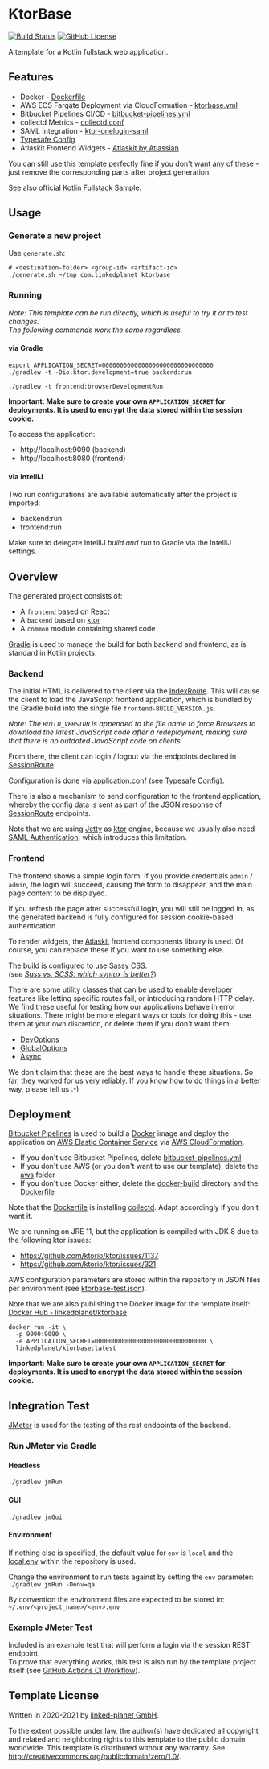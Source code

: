 # KtorBase
[![Build Status](https://github.com/linked-planet/ktorbase/workflows/CI%20Pipeline/badge.svg)](https://github.com/linked-planet/ktorbase/actions/workflows/ci.yml)
[![GitHub License](https://img.shields.io/badge/license-CC0%201.0%20Universal-blue.svg?style=flat)](https://creativecommons.org/publicdomain/zero/1.0/legalcode)

A template for a Kotlin fullstack web application.


## Features
- Docker - [Dockerfile](Dockerfile)
- AWS ECS Fargate Deployment via CloudFormation - [ktorbase.yml](aws/templates/ktorbase.yml)
- Bitbucket Pipelines CI/CD - [bitbucket-pipelines.yml](bitbucket-pipelines.yml)
- collectd Metrics - [collectd.conf](docker-build/collectd.conf)
- SAML Integration - [ktor-onelogin-saml][ktor-onelogin-saml]
- [Typesafe Config][tsconfig]
- Atlaskit Frontend Widgets - [Atlaskit by Atlassian][atlaskit]

You can still use this template perfectly fine if you don't want any of these - just remove the corresponding parts
after project generation.

See also official [Kotlin Fullstack Sample][kotlin-fullstack-sample].


## Usage

### Generate a new project
Use `generate.sh`:
```
# <destination-folder> <group-id> <artifact-id>
./generate.sh ~/tmp com.linkedplanet ktorbase
```

### Running
*Note: This template can be run directly, which is useful to try it or to
test changes.  
The following commands work the same regardless.*

#### via Gradle
```
export APPLICATION_SECRET=0000000000000000000000000000000
./gradlew -t -Dio.ktor.development=true backend:run
```
```
./gradlew -t frontend:browserDevelopmentRun
```
**Important: Make sure to create your own `APPLICATION_SECRET` for deployments.
It is used to encrypt the data stored within the session cookie.**

To access the application:
- http://localhost:9090 (backend)
- http://localhost:8080 (frontend)

#### via IntelliJ
Two run configurations are available automatically after the project is imported:
- backend:run
- frontend:run

Make sure to delegate IntelliJ *build and run* to Gradle via the IntelliJ settings.


## Overview
The generated project consists of:

- A `frontend` based on [React][react]
- A `backend` based on [ktor][ktor]
- A `common` module containing shared code

[Gradle][gradle] is used to manage the build for both backend and frontend,
as is standard in Kotlin projects.


### Backend
The initial HTML is delivered to the client via the
[IndexRoute](backend/src/main/kotlin/com/linkedplanet/ktorbase/routes/IndexRoute.kt).
This will cause the client to load the JavaScript frontend
application, which is bundled by the Gradle build into the single
file `frontend-BUILD_VERSION.js`.

*Note: The `BUILD_VERSION` is appended to the file name to force
Browsers to download the latest JavaScript code after a redeployment,
making sure that there is no outdated JavaScript code on clients.*

From there, the client can login / logout via the endpoints declared
in [SessionRoute](backend/src/main/kotlin/com/linkedplanet/ktorbase/routes/SessionRoute.kt).

Configuration is done via [application.conf](backend/src/main/resources/application.conf)
(see [Typesafe Config][tsconfig]).

There is also a mechanism to send configuration to the frontend
application, whereby the config data is sent as part of the JSON
response of [SessionRoute](backend/src/main/kotlin/com/linkedplanet/ktorbase/routes/SessionRoute.kt)
endpoints.

Note that we are using [Jetty][jetty] as [ktor][ktor] engine, because we usually also
need [SAML Authentication][ktor-onelogin-saml], which introduces this
limitation.


### Frontend
The frontend shows a simple login form. If you provide credentials
`admin` / `admin`, the login will succeed, causing the form to
disappear, and the main page content to be displayed.

If you refresh the page after successful login, you will still be
logged in, as the generated backend is fully configured for
session cookie-based authentication.

To render widgets, the [Atlaskit][atlaskit] frontend
components library is used. Of course, you can replace these if you
want to use something else.

The build is configured to use [Sassy CSS][sass].  
(*see [Sass vs. SCSS: which syntax is better?][sassy-vs-scss]*)

There are some utility classes
that can be used to enable developer features like letting specific
routes fail, or introducing random HTTP delay. We find these
useful for testing how our applications behave in error situations.
There might be more elegant ways or tools for doing this - use them
at your own discretion, or delete them if you don't want them:
- [DevOptions](frontend/src/main/kotlin/com/linkedplanet/ktorbase/DevOptions.kt)
- [GlobalOptions](frontend/src/main/kotlin/com/linkedplanet/ktorbase/GlobalOptions.kt)
- [Async](frontend/src/main/kotlin/com/linkedplanet/ktorbase/util/Async.kt)

We don't claim that these are the best ways to handle these situations. So far,
they worked for us very reliably. If you know how to do things in a better way,
please tell us :-)


## Deployment
[Bitbucket Pipelines][bitbucket-pipelines] is used to build a
[Docker][docker] image and deploy the application on
[AWS Elastic Container Service][aws-ecs] via [AWS CloudFormation][aws-cloudformation].

- If you don't use Bitbucket Pipelines, delete [bitbucket-pipelines.yml](bitbucket-pipelines.yml)
- If you don't use AWS (or you don't want to use our template), delete
  the [aws](aws) folder
- If you don't use Docker either, delete the [docker-build](docker-build) directory
  and the [Dockerfile](Dockerfile)

Note that the [Dockerfile](Dockerfile) is installing [collectd][collectd].
Adapt accordingly if you don't want it.

We are running on JRE 11, but the application is compiled with JDK 8 due to the following
ktor issues:
- https://github.com/ktorio/ktor/issues/1137
- https://github.com/ktorio/ktor/issues/321

AWS configuration parameters are stored within the repository in JSON files per
environment (see [ktorbase-test.json](aws/templates/ktorbase-test.json)).

Note that we are also publishing the Docker image for the template itself:  
[Docker Hub - linkedplanet/ktorbase](https://hub.docker.com/repository/docker/linkedplanet/ktorbase)  

```
docker run -it \
  -p 9090:9090 \
  -e APPLICATION_SECRET=0000000000000000000000000000000 \
  linkedplanet/ktorbase:latest
```

**Important: Make sure to create your own `APPLICATION_SECRET` for deployments.
It is used to encrypt the data stored within the session cookie.**


## Integration Test
[JMeter][jmeter] is used for the testing of the rest endpoints of the backend.

### Run JMeter via Gradle

#### Headless
`./gradlew jmRun`

#### GUI
`./gradlew jmGui`

#### Environment
If nothing else is specified, the default value for `env` is `local` and the
[local.env](backend/src/test/resources/local.env) within the repository is used.

Change the environment to run tests against by setting the `env` parameter:  
`./gradlew jmRun -Denv=qa`

By convention the environment files are expected to be stored in:  
`~/.env/<project_name>/<env>.env`

### Example JMeter Test
Included is an example test that will perform a login via the session REST
endpoint.  
To prove that everything works, this test is also run by the template project
itself (see [GitHub Actions CI Workflow](https://github.com/linked-planet/ktorbase/actions/workflows/ci.yml)).

## Template License
Written in 2020-2021 by [linked-planet GmbH](https://www.linked-planet.com).

To the extent possible under law, the author(s) have dedicated all copyright and related
and neighboring rights to this template to the public domain worldwide.
This template is distributed without any warranty. See <http://creativecommons.org/publicdomain/zero/1.0/>.


[g8]: http://www.foundweekends.org/giter8/
[react]: https://reactjs.org/
[ktor]: https://ktor.io/
[gradle]: https://gradle.org/
[tsconfig]: https://github.com/lightbend/config/
[atlaskit]: https://atlaskit.atlassian.com/
[sass]: https://sass-lang.com/
[sassy-vs-scss]: http://thesassway.com/editorial/sass-vs-scss-which-syntax-is-better
[ktor-onelogin-saml]: https://github.com/link-time/ktor-onelogin-saml
[bitbucket-pipelines]: https://bitbucket.org/product/features/pipelines
[docker]: https://www.docker.com/
[aws-ecs]: https://aws.amazon.com/ecs/
[aws-cloudformation]: https://aws.amazon.com/cloudformation/
[collectd]: https://collectd.org/
[jmeter]: https://jmeter.apache.org/index.html
[jmeter-plugin]: https://github.com/jmeter-gradle-plugin/jmeter-gradle-plugin
[kotlin-fullstack-sample]: https://github.com/Kotlin/kotlin-full-stack-application-demo
[jetty]: https://www.eclipse.org/jetty/
